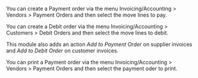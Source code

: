 You can create a Payment order via the menu Invoicing/Accounting \>
Vendors \> Payment Orders and then select the move lines to pay.

You can create a Debit order via the menu Invoicing/Accounting \>
Customers \> Debit Orders and then select the move lines to debit.

This module also adds an action *Add to Payment Order* on supplier
invoices and *Add to Debit Order* on customer invoices.

You can print a Payment order via the menu Invoicing/Accounting \>
Vendors \> Payment Orders and then select the payment oder to print.
